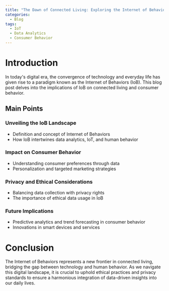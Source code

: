 ```yaml
---
title: "The Dawn of Connected Living: Exploring the Internet of Behaviors"
categories:
  - Blog
tags:
  - IoT
  - Data Analytics
  - Consumer Behavior
---
```


# Introduction
In today's digital era, the convergence of technology and everyday life has given rise to a paradigm known as the Internet of Behaviors (IoB). This blog post delves into the implications of IoB on connected living and consumer behavior.

## Main Points
### Unveiling the IoB Landscape
- Definition and concept of Internet of Behaviors
- How IoB intertwines data analytics, IoT, and human behavior

### Impact on Consumer Behavior
- Understanding consumer preferences through data
- Personalization and targeted marketing strategies

### Privacy and Ethical Considerations
- Balancing data collection with privacy rights
- The importance of ethical data usage in IoB

### Future Implications
- Predictive analytics and trend forecasting in consumer behavior
- Innovations in smart devices and services

# Conclusion
The Internet of Behaviors represents a new frontier in connected living, bridging the gap between technology and human behavior. As we navigate this digital landscape, it is crucial to uphold ethical practices and privacy standards to ensure a harmonious integration of data-driven insights into our daily lives.